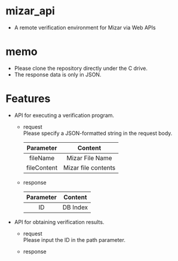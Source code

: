 # mizar_api
* A remote verification environment for Mizar via Web APIs
# memo
* Please clone the repository directly under the C drive.
* The response data is only in JSON.
# Features
* API for executing a verification program.
  * request  
  Please specify a JSON-formatted string in the request body.
  
    |Parameter|Content|
    |:---:|:---:|
    |fileName|Mizar File Name|
    |fileContent|Mizar file contents|
  * response
  
    |Parameter|Content|
    |:---:|:---:|
    |ID|DB Index|
* API for obtaining verification results.
  * request  
  Please input the ID in the path parameter.

  * response
